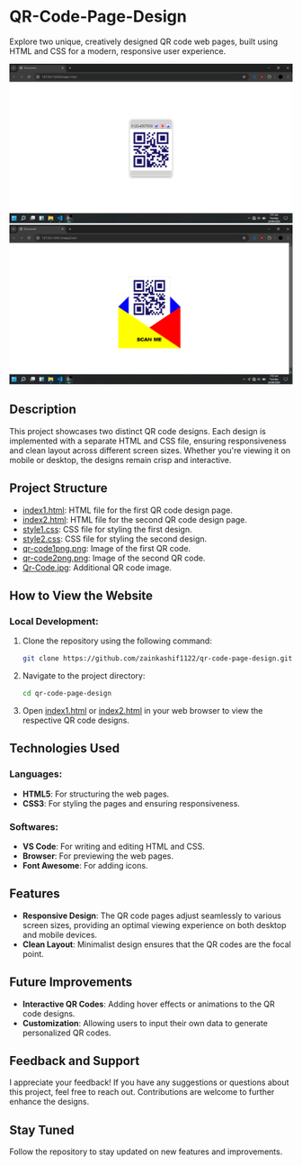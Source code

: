 # QR-Code-Page-Design

Explore two unique, creatively designed QR code web pages, built using HTML and CSS for a modern, responsive user experience.

![qr-code1png.png](qr-code1png.png)
![qr-code2png.png](qr-code2png.png)

## Description
This project showcases two distinct QR code designs. Each design is implemented with a separate HTML and CSS file, ensuring responsiveness and clean layout across different screen sizes. Whether you're viewing it on mobile or desktop, the designs remain crisp and interactive.

## Project Structure
- [index1.html](index1.html): HTML file for the first QR code design page.
- [index2.html](index2.html): HTML file for the second QR code design page.
- [style1.css](style1.css): CSS file for styling the first design.
- [style2.css](style2.css): CSS file for styling the second design.
- [qr-code1png.png](qr-code1png.png): Image of the first QR code.
- [qr-code2png.png](qr-code2png.png): Image of the second QR code.
- [Qr-Code.jpg](Qr-Code.jpg): Additional QR code image.

## How to View the Website
### Local Development:
1. Clone the repository using the following command:
    ```bash
    git clone https://github.com/zainkashif1122/qr-code-page-design.git
    ```
2. Navigate to the project directory:
    ```bash
    cd qr-code-page-design
    ```
3. Open [index1.html](index1.html) or [index2.html](index2.html) in your web browser to view the respective QR code designs.

## Technologies Used
### **Languages**:
- **HTML5**: For structuring the web pages.
- **CSS3**: For styling the pages and ensuring responsiveness.

### **Softwares**:
- **VS Code**: For writing and editing HTML and CSS.
- **Browser**: For previewing the web pages.
- **Font Awesome**: For adding icons.

## Features
- **Responsive Design**: The QR code pages adjust seamlessly to various screen sizes, providing an optimal viewing experience on both desktop and mobile devices.
- **Clean Layout**: Minimalist design ensures that the QR codes are the focal point.

## Future Improvements
- **Interactive QR Codes**: Adding hover effects or animations to the QR code designs.
- **Customization**: Allowing users to input their own data to generate personalized QR codes.

## Feedback and Support
I appreciate your feedback! If you have any suggestions or questions about this project, feel free to reach out. Contributions are welcome to further enhance the designs.

## Stay Tuned
Follow the repository to stay updated on new features and improvements.
